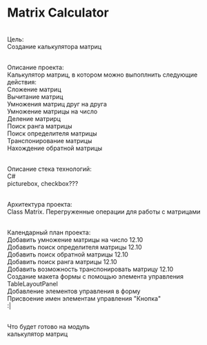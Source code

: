 # Matrix Calculator

<br>Цель: 
<br>Создание калькулятора матриц

<br>Описание проекта:
<br>Калькулятор матриц, в котором можно выпоплнить следующие действия:
<br>Сложение матриц
<br>Вычитание матриц
<br>Умножения матриц друг на друга
<br>Умножение матрицы на число
<br>Деление матрирц
<br>Поиск ранга матрицы
<br>Поиск определителя матрицы
<br>Транспонирование матрицы
<br>Нахождение обратной матрицы

<br>Описание стека технологий:
<br>C#
<br>picturebox, checkbox???

<br>Архитектура проекта:
<br>Class Matrix. Перегруженные операции для работы с матрицами

<br>Календарный план проекта:
<br>Добавить умножение матрицы на число 12.10
<br>Добавить поиск определителя матрицы  12.10
<br>Добавить поиск обратной матрицы  12.10
<br>Добавить поиск ранга матрицы  12.10
<br>Добавить возможность транспонировать матрицу  12.10
<br>Создание макета формы с помощью элемента управления TableLayoutPanel
<br>Добавление элементов управления в форму
<br>Присвоение имен элементам управления "Кнопка"
<br>:|

<br>Что будет готово на модуль
<br>калькулятор матриц
